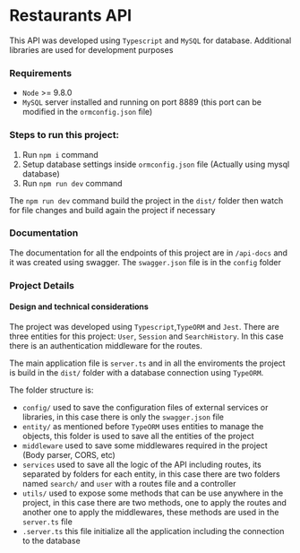 # Restaurants API

This API was developed using `Typescript` and `MySQL` for database. Additional libraries are used for 
development purposes

### Requirements

- `Node` >= 9.8.0
- `MySQL` server installed and running on port 8889 (this port can be modified in the `ormconfig.json` file)

### Steps to run this project:

1. Run `npm i` command
2. Setup database settings inside `ormconfig.json` file (Actually using mysql database)
3. Run `npm run dev` command

The `npm run dev` command build the project in the `dist/` folder then watch for file 
changes and build again the project if necessary

### Documentation

The documentation for all the endpoints of this project are in `/api-docs` and it was created using swagger. The `swagger.json`
file is in the `config` folder

### Project Details

#### Design and technical considerations

The project was developed using `Typescript`,`TypeORM` and `Jest`. There are three entities for this project: `User`, `Session` and `SearchHistory`. In this case there is an authentication middleware for the routes.

The main application file is `server.ts` and in all the enviroments the project is build in the `dist/` folder with a database connection using `TypeORM`. 

The folder structure is:

- `config/` used to save the configuration files of external services or libraries, in this case there is only the `swagger.json` file
- `entity/` as mentioned before `TypeORM` uses entities to manage the objects, this folder is used to save all the entities of the project
- `middleware` used to save some middlewares required in the project (Body parser, CORS, etc)
- `services` used to save all the logic of the API including routes, its separated by folders for each entity, in this case there are two folders named `search/` and `user` with a routes file and a controller
- `utils/` used to expose some methods that can be use anywhere in the project, in this case there are two methods, one to apply the routes and another one to apply the middlewares, these methods are used in the `server.ts` file
- `.server.ts` this file initialize all the application including the connection to the database
